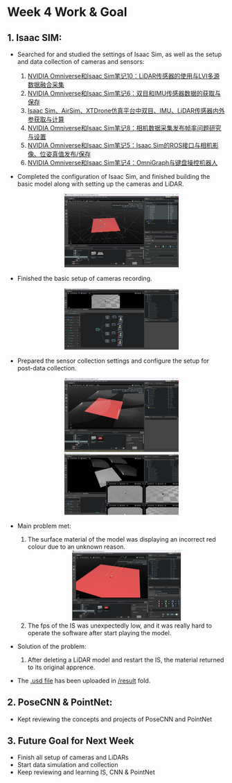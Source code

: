 # Week 4 Work & Goal

## 1. Isaac SIM: 
- Searched for and studied the settings of Isaac Sim, as well as the setup and data collection of cameras and sensors: 

    1. [NVIDIA Omniverse和Isaac Sim笔记10：LiDAR传感器的使用与LVI多源数据融合采集](https://zhaoxuhui.top/blog/2023/11/03/omniverse-and-isaac-sim-note10-lidar-sensor-use-and-lvi-multi-sensor-data-collection.html#15-lidar%E4%BC%A0%E6%84%9F%E5%99%A8%E6%95%B0%E6%8D%AE%E8%BE%93%E5%87%BA)
    2. [NVIDIA Omniverse和Isaac Sim笔记6：双目和IMU传感器数据的获取与保存](https://zhaoxuhui.top/blog/2022/12/31/omniverse-and-isaac-sim-note6-stereo-and-imu-data-publish-and-save.html#11-%E5%8F%8C%E7%9B%AE%E7%9B%B8%E6%9C%BA%E6%90%AD%E5%BB%BA)
    3. [Isaac Sim、AirSim、XTDrone仿真平台中双目、IMU、LiDAR传感器内外参获取与计算](http://zhaoxuhui.top/blog/2023/11/21/intrinsic-extrinsic-of-lvi-sensor-in-airsim-xtdrone-isaac-sim.html#51-%E7%9B%B8%E6%9C%BA)
    4. [NVIDIA Omniverse和Isaac Sim笔记8：相机数据采集发布帧率问题研究与设置](https://zhaoxuhui.top/blog/2023/02/12/omniverse-and-isaac-sim-note8-camera-frequency-setting.html)
    5. [NVIDIA Omniverse和Isaac Sim笔记5：Isaac Sim的ROS接口与相机影像、位姿真值发布/保存](https://zhaoxuhui.top/blog/2022/12/16/omniverse-and-isaac-sim-note5-isaac-sim-ros-api-for-image-and-pose-topic-publish.html#2%E7%9B%B8%E6%9C%BA%E5%BD%B1%E5%83%8F%E6%95%B0%E6%8D%AE%E7%9A%84%E5%8F%91%E5%B8%83)
    6. [NVIDIA Omniverse和Isaac Sim笔记4：OmniGraph与键盘操控机器人](https://zhaoxuhui.top/blog/2022/12/08/omniverse-and-isaac-sim-note4-omnigraph-and-control-robot-with-keyboard.html)

- Completed the configuration of Isaac Sim, and finished building the basic model along with setting up the cameras and LiDAR. 
        <div style="text-align:center;">
        <img src="/Week4/pic/屏幕截图 2024-08-05 112113.png" alt="Procedure1" style="width:55%;">
        </div>
- Finished the basic setup of cameras recording. 
        <div style="text-align:center;">
        <img src="/Week4/pic/屏幕截图 2024-08-05 132143.png" alt="Procedure2" style="width:55%;">
        </div>
- Prepared the sensor collection settings and configure the setup for post-data collection.
        <div style="text-align:center;">
        <img src="/Week4/pic/屏幕截图 2024-08-05 113035.png" alt="Procedure3" style="width:55%;">
        </div>
        <div style="text-align:center;">
        <img src="/Week4/pic/屏幕截图 2024-08-05 133225.png" alt="Procedure4" style="width:55%;">
        </div>
- Main problem met: 
    1. The surface material of the model was displaying an incorrect red colour due to an unknown reason.
        <div style="text-align:center;">
        <img src="/Week4/pic/屏幕截图 2024-08-05 112734.png" alt="Difficult1" style="width:55%;">
        </div>
    2. The fps of the IS was unexpectedly low, and it was really hard to operate the software after start playing the model. 
- Solution of the problem: 
    1. After deleting a LiDAR model and restart the IS, the material returned to its original apprence. 
- The [.usd file](/Week4/result/Project.usd) has been uploaded in [/result](/Week4/result/) fold.

## 2. PoseCNN & PointNet: 
- Kept reviewing the concepts and projects of PoseCNN and PointNet

## 3. Future Goal for Next Week
- Finish all setup of cameras and LiDARs
- Start data simulation and collection
- Keep reviewing and learning IS, CNN & PointNet
